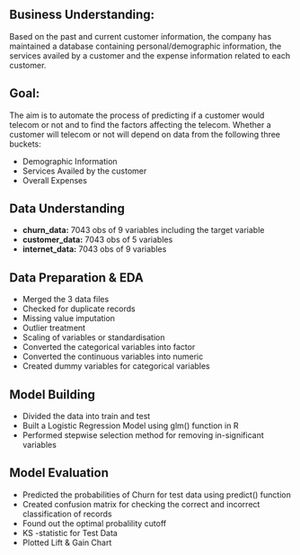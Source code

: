 ## Business Understanding:

Based on the past and current customer information, the company has maintained a database containing personal/demographic information, the services availed by a customer and the expense information related to each customer.

## Goal:

The aim is to automate the process of predicting if a customer would telecom or not and to find the factors affecting the telecom. Whether a customer will telecom or not will depend on data from the following three buckets:
  - Demographic Information
  - Services Availed by the customer
  - Overall Expenses

## Data Understanding
  - **churn_data:** 7043 obs of 9 variables including the target variable
  - **customer_data:** 7043 obs of 5 variables
  - **internet_data:** 7043 obs of 9 variables

## Data Preparation & EDA
  - Merged the 3 data files
  - Checked for duplicate records
  - Missing value imputation
  - Outlier treatment
  - Scaling of variables or standardisation
  - Converted the categorical variables into factor
  - Converted the continuous variables into numeric
  - Created dummy variables for categorical variables

## Model Building
  - Divided the data into train and test
  - Built a Logistic Regression Model using glm() function in R
  - Performed stepwise selection method for removing in-significant variables

## Model Evaluation
  - Predicted the probabilities of Churn for test data using predict() function
  - Created confusion matrix for checking the correct and incorrect classification of records
  - Found out the optimal probalility cutoff 
  - KS -statistic for Test Data
  - Plotted Lift & Gain Chart 
